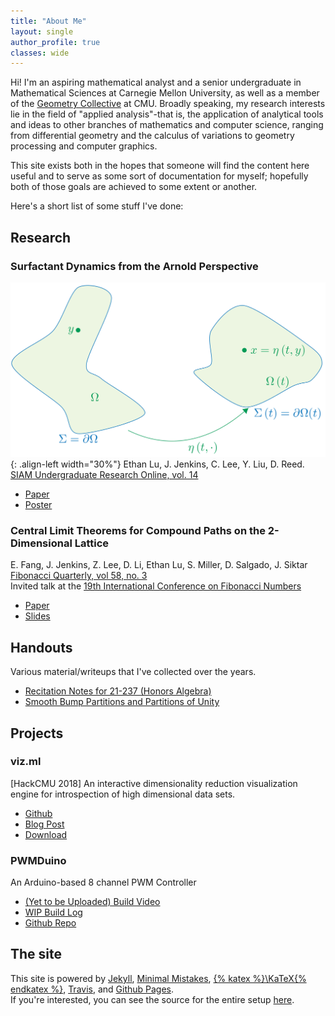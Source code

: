 ```yaml
---
title: "About Me"
layout: single
author_profile: true
classes: wide
---
```

Hi! 
I'm an aspiring mathematical analyst and a senior undergraduate in Mathematical Sciences at Carnegie Mellon University, as well as a member of the [Geometry Collective](http://geometry.cs.cmu.edu/) at CMU.
Broadly speaking, my research interests lie in the field of "applied analysis"-that is, the application of analytical tools and ideas to other branches of mathematics and computer science, ranging from differential geometry and the calculus of variations to geometry processing and computer graphics.

This site exists both in the hopes that someone will find the content here useful and to serve as some sort of documentation for myself; hopefully both of those goals are achieved to some extent or another.

Here's a short list of some stuff I've done:
## Research
### Surfactant Dynamics from the Arnold Perspective 
![image-left](/assets/images/surfactants-thumb.png){: .align-left width="30%"}
Ethan Lu, J. Jenkins, C. Lee, Y. Liu, D. Reed.\
[SIAM Undergraduate Research Online, vol. 14](https://www.siam.org/publications/siuro/volume-14)

- [Paper](https://www.doi.org/10.1137/20S1378144)
- [Poster](assets/surfactants.pdf)

### Central Limit Theorems for Compound Paths on the 2-Dimensional Lattice
E. Fang, J. Jenkins, Z. Lee, D. Li, Ethan Lu, S. Miller, D. Salgado, J. Siktar\
[Fibonacci Quarterly, vol 58, no. 3](http://ftp.math.utah.edu/pub/tex/bib/toc/fibquart.html)\
Invited talk at the [19th International Conference on Fibonacci Numbers](pmf.unsa.ba/fibonacci19/index.php)
- [Paper](https://arxiv.org/pdf/1906.10645.pdf)
- [Slides](assets/ZeckendorfSlides.pdf)

## Handouts 
Various material/writeups that I've collected over the years.
- [Recitation Notes for 21-237 (Honors Algebra)](assets/recitations.pdf) 
- [Smooth Bump Partitions and Partitions of Unity](assets/MSAnalysisSeminar.pdf) 

## Projects
### viz.ml
[HackCMU 2018] An interactive dimensionality reduction visualization engine for introspection of high dimensional data sets.
- [Github](https://github.com/TheNumbat/viz.ml)
- [Blog Post](../viz.ml) 
- [Download](https://github.com/TheNumbat/viz.ml/releases)

### PWMDuino
An Arduino-based 8 channel PWM Controller
- [(Yet to be Uploaded) Build Video](#)
- [WIP Build Log](../tags/controller-build-log/)
- [Github Repo](https://github.com/elu00/PWMduino)

## The site
This site is powered by [Jekyll](https://jekyllrb.com/), [Minimal Mistakes](https://mademistakes.com/work/minimal-mistakes-jekyll-theme/), [{% katex %}\KaTeX{% endkatex %}](https://katex.org/), [Travis](https://travis-ci.org/), and [Github Pages](https://pages.github.com/).  
If you're interested, you can see the source for the entire setup [here](https://github.com/elu00/blog-src). 

